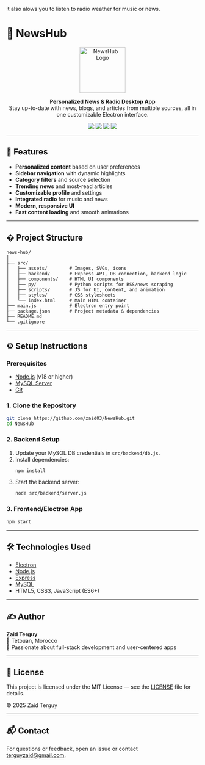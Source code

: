 it also alows you to listen to radio weather for music or news.

# 📰 NewsHub

<p align="center">
    <img src="src/assets/logo.svg" alt="NewsHub Logo" width="120"/>
</p>

<p align="center">
    <b>Personalized News & Radio Desktop App</b><br>
    Stay up-to-date with news, blogs, and articles from multiple sources, all in one customizable Electron interface.
</p>

<p align="center">
    <img src="https://img.shields.io/badge/Electron-23.x-blue?logo=electron"/>
    <img src="https://img.shields.io/badge/Node.js-18%2B-green?logo=node.js"/>
    <img src="https://img.shields.io/badge/MySQL-8.x-blue?logo=mysql"/>
    <img src="https://img.shields.io/badge/License-MIT-yellow"/>
</p>

---

## 🚀 Features

- **Personalized content** based on user preferences
- **Sidebar navigation** with dynamic highlights
- **Category filters** and source selection
- **Trending news** and most-read articles
- **Customizable profile** and settings
- **Integrated radio** for music and news
- **Modern, responsive UI**
- **Fast content loading** and smooth animations

---

## � Project Structure

```text
news-hub/
│
├── src/
│   ├── assets/        # Images, SVGs, icons
│   ├── backend/       # Express API, DB connection, backend logic
│   ├── components/    # HTML UI components
│   ├── py/            # Python scripts for RSS/news scraping
│   ├── scripts/       # JS for UI, content, and animation
│   ├── styles/        # CSS stylesheets
│   └── index.html     # Main HTML container
├── main.js            # Electron entry point
├── package.json       # Project metadata & dependencies
├── README.md
└── .gitignore
```

---

## ⚙️ Setup Instructions

### Prerequisites

- [Node.js](https://nodejs.org/) (v18 or higher)
- [MySQL Server](https://www.mysql.com/)
- [Git](https://git-scm.com/)

### 1. Clone the Repository

```sh
git clone https://github.com/zaid03/NewsHub.git
cd NewsHub
```

### 2. Backend Setup

1. Update your MySQL DB credentials in `src/backend/db.js`.
2. Install dependencies:
   ```sh
   npm install
   ```
3. Start the backend server:
   ```sh
   node src/backend/server.js
   ```

### 3. Frontend/Electron App

```sh
npm start
```

---

## 🛠️ Technologies Used

- [Electron](https://www.electronjs.org/)
- [Node.js](https://nodejs.org/)
- [Express](https://expressjs.com/)
- [MySQL](https://www.mysql.com/)
- HTML5, CSS3, JavaScript (ES6+)

---

## ✍️ Author

**Zaid Terguy**<br>
📍 Tetouan, Morocco<br>
🚀 Passionate about full-stack development and user-centered apps

---

## 📄 License

This project is licensed under the MIT License — see the [LICENSE](./LICENSE) file for details.

© 2025 Zaid Terguy

---

## 📬 Contact

For questions or feedback, open an issue or contact [terguyzaid@gmail.com](mailto:terguyzaid@gmail.com).
